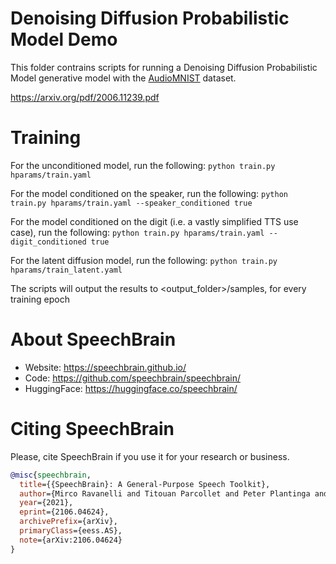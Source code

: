 # Denoising Diffusion Probabilistic Model Demo
This folder contrains scripts for running a Denoising Diffusion Probabilistic Model
generative model with the [AudioMNIST](https://huggingface.co/datasets/flexthink/audiomnist) dataset.

https://arxiv.org/pdf/2006.11239.pdf


# Training
For the unconditioned model, run the following:
`python train.py hparams/train.yaml`

For the model conditioned on the speaker, run the following:
`python train.py hparams/train.yaml --speaker_conditioned true`

For the model conditioned on the digit (i.e. a vastly simplified TTS use case), run the following:
`python train.py hparams/train.yaml --digit_conditioned true`

For the latent diffusion model, run the following:
`python train.py hparams/train_latent.yaml`

The scripts will output the results to <output_folder>/samples, for every training epoch

# **About SpeechBrain**
- Website: https://speechbrain.github.io/
- Code: https://github.com/speechbrain/speechbrain/
- HuggingFace: https://huggingface.co/speechbrain/


# **Citing SpeechBrain**
Please, cite SpeechBrain if you use it for your research or business.

```bibtex
@misc{speechbrain,
  title={{SpeechBrain}: A General-Purpose Speech Toolkit},
  author={Mirco Ravanelli and Titouan Parcollet and Peter Plantinga and Aku Rouhe and Samuele Cornell and Loren Lugosch and Cem Subakan and Nauman Dawalatabad and Abdelwahab Heba and Jianyuan Zhong and Ju-Chieh Chou and Sung-Lin Yeh and Szu-Wei Fu and Chien-Feng Liao and Elena Rastorgueva and François Grondin and William Aris and Hwidong Na and Yan Gao and Renato De Mori and Yoshua Bengio},
  year={2021},
  eprint={2106.04624},
  archivePrefix={arXiv},
  primaryClass={eess.AS},
  note={arXiv:2106.04624}
}
```


